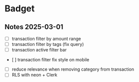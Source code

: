 # Badget

## Notes 2025-03-01

- [ ] transaction filter by amount range
- [ ] transaction filter by tags (fix query)
- [ ] transaction active filter bar
- [ ] transaction filter fix style on mobile
- [ ] reduce relevance when removing category from transaction
- [ ] RLS with neon + Clerk
